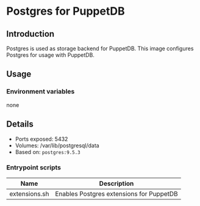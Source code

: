 # Postgres for PuppetDB

## Introduction

Postgres is used as storage backend for PuppetDB. This image configures Postgres for
usage with PuppetDB.

## Usage

### Environment variables

none

## Details

* Ports exposed: 5432
* Volumes: /var/lib/postgresql/data
* Based on: `postgres:9.5.3`

### Entrypoint scripts

| Name          | Description                              |
| ----          | -----------                              |
| extensions.sh | Enables Postgres extensions for PuppetDB |
